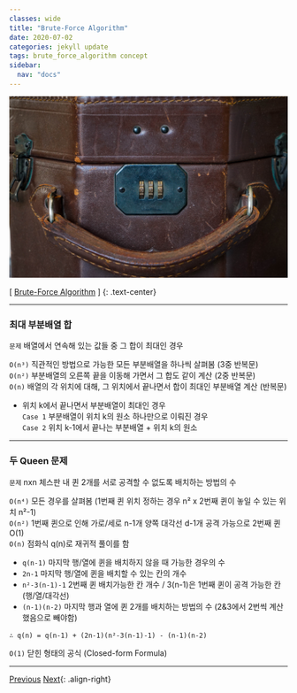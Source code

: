 ```yaml
---
classes: wide
title: "Brute-Force Algorithm"
date: 2020-07-02
categories: jekyll update
tags: brute_force_algorithm concept
sidebar:
  nav: "docs"
---
```


![Image of Brute-Force Algorithm](/assets/images/brute_force_algorithm.jpg "Brute-Force Algorithm")

[ [Brute-Force Algorithm](https://en.wikipedia.org/wiki/Brute-force_search, "Wikipedia (Brute-Force Algorithm)") ]
{: .text-center}

---

### 최대 부분배열 합
`문제` 배열에서 연속해 있는 값들 중 그 합이 최대인 경우  

`O(n³)` 직관적인 방법으로 가능한 모든 부분배열을 하나씩 살펴봄 (3중 반복문)  
`O(n²)` 부분배열의 오른쪽 끝을 이동해 가면서 그 합도 같이 계산 (2중 반복문)  
`O(n)` 배열의 각 위치에 대해, 그 위치에서 끝나면서 합이 최대인 부분배열 계산 (반복문)  
  * 위치 k에서 끝나면서 부분배열이 최대인 경우  
    `Case 1` 부분배열이 위치 k의 원소 하나만으로 이뤄진 경우  
    `Case 2` 위치 k-1에서 끝나는 부분배열 + 위치 k의 원소  

---

### 두 Queen 문제
`문제` nxn 체스판 내 퀸 2개를 서로 공격할 수 없도록 배치하는 방법의 수

`O(n⁴)` 모든 경우를 살펴봄 (1번째 퀸 위치 정하는 경우 n² x 2번째 퀸이 놓일 수 있는 위치 n²-1)  
`O(n²)` 1번째 퀸으로 인해 가로/세로 n-1개 양쪽 대각선 d-1개 공격 가능으로 2번째 퀸 O(1)  
`O(n)` 점화식 q(n)로 재귀적 풀이를 함  
  * `q(n-1)` 마지막 행/열에 퀸을 배치하지 않을 때 가능한 경우의 수
  * `2n-1` 마지막 행/열에 퀸을 배치할 수 있는 칸의 개수
  * `n²-3(n-1)-1` 2번째 퀸 배치가능한 칸 개수 / 3(n-1)은 1번째 퀸이 공격 가능한 칸 (행/열/대각선)
  * `(n-1)(n-2)` 마지막 행과 열에 퀸 2개를 배치하는 방법의 수 (2&3에서 2번씩 계산했음으로 빼야함)
```
∴ q(n) = q(n-1) + (2n-1)(n²-3(n-1)-1) - (n-1)(n-2)
```

`O(1)` 닫힌 형태의 공식 (Closed-form Formula)

---

<a href="https://changpulmu.github.io/jekyll/update/bit-Operation-post/" class="btn btn--inverse btn--large">Previous</a>
<a href="https://changpulmu.github.io/jekyll/update/Sort-Algorithm-post/" class="btn btn--inverse btn--large">Next</a>{: .align-right}

